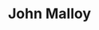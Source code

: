 ---
title: John Malloy
image: "/images/authors/john-malloy.png"
description: Practice Lead - UX Design
---